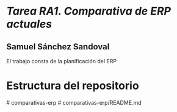 *<h1>Tarea RA1. Comparativa de ERP actuales</h1>*
<h2>Samuel Sánchez Sandoval</h2>
<t>El trabajo consta de la planificación del ERP</t>
<h1>Estructura del repositorio</h1>
# comparativas-erp
# comparativas-erp/README.md
